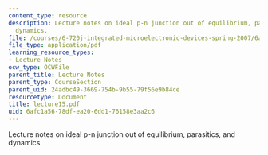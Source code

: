 ```yaml
---
content_type: resource
description: Lecture notes on ideal p-n junction out of equilibrium, parasitics, and
  dynamics.
file: /courses/6-720j-integrated-microelectronic-devices-spring-2007/6afc1a5678dfea206dd176158e3aa2c6_lecture15.pdf
file_type: application/pdf
learning_resource_types:
- Lecture Notes
ocw_type: OCWFile
parent_title: Lecture Notes
parent_type: CourseSection
parent_uid: 24adbc49-3669-754b-9b55-79f56e9b84ce
resourcetype: Document
title: lecture15.pdf
uid: 6afc1a56-78df-ea20-6dd1-76158e3aa2c6
---
```

Lecture notes on ideal p-n junction out of equilibrium, parasitics, and dynamics.

